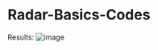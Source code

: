 # Radar-Basics-Codes

Results:
![image](https://github.com/LaPax615/Radar-Basics-Codes/assets/73127077/3a6500cb-ca37-4ccf-9c2e-8614a6cb814c)

